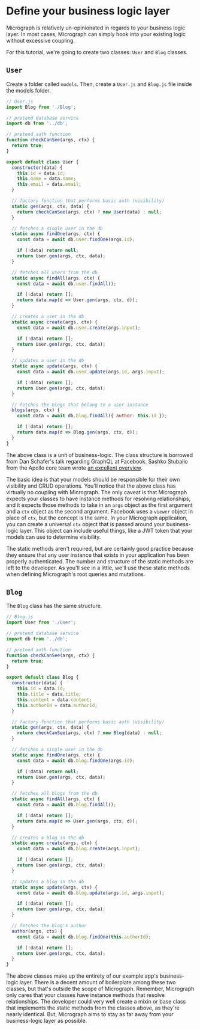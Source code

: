 # Define your business logic layer

Micrograph is relatively un-opinionated in regards to your business logic layer. In most cases, Micrograph can simply hook into your existing logic without excessive coupling.

For this tutorial, we're going to create two classes: `User` and `Blog` classes.

## `User`
Create a folder called `models`. Then, create a `User.js` and `Blog.js` file inside the models folder.

```js
// User.js
import Blog from './Blog';

// pretend database service
import db from '../db';

// pretend auth function
function checkCanSee(args, ctx) {
  return true;
}

export default class User {
  constructor(data) {
    this.id = data.id;
    this.name = data.name;
    this.email = data.email;
  }

  // factory function that performs basic auth (visibility)
  static gen(args, ctx, data) {
    return checkCanSee(args, ctx) ? new User(data) : null;
  }

  // fetches a single user in the db
  static async findOne(args, ctx) {
    const data = await db.user.findOne(args.id);

    if (!data) return null;
    return User.gen(args, ctx, data);
  }

  // fetches all users from the db
  static async findAll(args, ctx) {
    const data = await db.user.findAll();

    if (!data) return [];
    return data.map(d => User.gen(args, ctx, d));
  }

  // creates a user in the db
  static async create(args, ctx) {
    const data = await db.user.create(args.input);

    if (!data) return [];
    return User.gen(args, ctx, data);
  }

  // updates a user in the db
  static async update(args, ctx) {
    const data = await db.user.update(args.id, args.input);

    if (!data) return [];
    return User.gen(args, ctx, data);
  }

  // fetches the blogs that belong to a user instance
  blogs(args, ctx) {
    const data = await db.blog.findAll({ author: this.id });

    if (!data) return [];
    return data.map(d => Blog.gen(args, ctx, d));
  }
}
```

The above class is a unit of business-logic. The class structure is borrowed from Dan Schafer's talk regarding GraphQL at Facebook. Sashko Stubailo from the Apollo core team wrote [an excellent overview](https://dev-blog.apollodata.com/graphql-at-facebook-by-dan-schafer-38d65ef075af#.g59jmj7mk).

The basic idea is that your models should be responsible for their own visibility and CRUD operations. You'll notice that the above class has virtually no coupling with Micrograph. The only caveat is that Micrograph expects your classes to have instance methods for resolving relationships, and it expects those methods to take in an `args` object as the first argument and a `ctx` object as the second argument. Facebook uses a `viewer` object in place of `ctx`, but the concept is the same. In your Micrograph application, you can create a universal `ctx` object that is passed around your business-logic layer. This object can include useful things, like a JWT token that your models can use to determine visibility.

The static methods aren't required, but are certainly good practice because they ensure that any user instance that exists in your application has been properly authenticated. The number and structure of the static methods are left to the developer. As you'll see in a little, we'll use these static methods when defining Micrograph's root queries and mutations.

## `Blog`
The `Blog` class has the same structure.

```js
// Blog.js
import User from './User';

// pretend database service
import db from '../db';

// pretend auth function
function checkCanSee(args, ctx) {
  return true;
}

export default class Blog {
  constructor(data) {
    this.id = data.id;
    this.title = data.title;
    this.content = data.content;
    this.authorId = data.authorId;
  }

  // factory function that performs basic auth (visibility)
  static gen(args, ctx, data) {
    return checkCanSee(args, ctx) ? new Blog(data) : null;
  }

  // fetches a single user in the db
  static async findOne(args, ctx) {
    const data = await db.blog.findOne(args.id);

    if (!data) return null;
    return User.gen(args, ctx, data);
  }

  // fetches all blogs from the db
  static async findAll(args, ctx) {
    const data = await db.blog.findAll();

    if (!data) return [];
    return data.map(d => User.gen(args, ctx, d));
  }

  // creates a blog in the db
  static async create(args, ctx) {
    const data = await db.blog.create(args.input);

    if (!data) return [];
    return User.gen(args, ctx, data);
  }

  // updates a blog in the db
  static async update(args, ctx) {
    const data = await db.blog.update(args.id, args.input);

    if (!data) return [];
    return User.gen(args, ctx, data);
  }

  // fetches the blog's author
  author(args, ctx) {
    const data = await db.blog.findOne(this.authorId);

    if (!data) return [];
    return User.gen(args, ctx, data);
  }
}
```

The above classes make up the entirety of our example app's business-logic layer. There is a decent amount of boilerplate among these two classes, but that's outside the scope of Micrograph. Remember, Micrograph only cares that your classes have instance methods that resolve relationships. The developer could very well create a mixin or base class that implements the static methods from the classes above, as they're nearly identical. But, Micrograph aims to stay as far away from your business-logic layer as possible.
